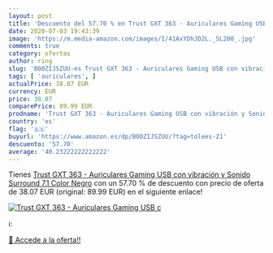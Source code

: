 ```yaml
---
layout: post
title: 'Descuento del 57.70 % en Trust GXT 363 - Auriculares Gaming USB c'
date: 2020-07-03 19:43:39
image: 'https://m.media-amazon.com/images/I/41AxYDhJD2L._SL200_.jpg'
comments: true
category: ofertas
author: ring
slug: 'B00ZIJSZUU-es Trust GXT 363 - Auriculares Gaming USB con vibración y...'
tags: [ 'auriculares', ]
actualPrice: 38.07 EUR
currency: EUR
price: 38.07
comparePrice: 89.99 EUR
prodname: 'Trust GXT 363 - Auriculares Gaming USB con vibración y Sonido Surround 7.1  Color Negro'
country: 'es'
flag: '🇪🇸'
buyurl: 'https://www.amazon.es/dp/B00ZIJSZUU/?tag=tolees-21'
descuento: '57.70'
average: '40.23222222222222'
---
```


Tienes [Trust GXT 363 - Auriculares Gaming USB con vibración y Sonido Surround 7.1  Color Negro](https://www.amazon.es/dp/B00ZIJSZUU/?tag=tolees-21) con un 57.70 % de descuento con precio de oferta de 38.07 EUR (original: 89.99 EUR) en el siguiente enlace!

[![Trust GXT 363 - Auriculares Gaming USB c](https://m.media-amazon.com/images/I/41AxYDhJD2L._SL200_.jpg)](https://www.amazon.es/dp/B00ZIJSZUU/?tag=tolees-21)

ℹ️:


[🛒 Accede a la oferta!!](https://www.amazon.es/dp/B00ZIJSZUU/?tag=tolees-21)
